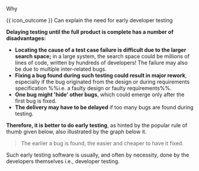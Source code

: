 <span id="title">Why</span>

<span id="prereqs"></span>

<span id="outcomes">{{ icon_outcome }} Can explain the need for early developer testing</span>

<div id="body">

**Delaying testing until the full product is complete has a number of disadvantages:**

* **Locating the cause of a test case failure is difficult due to the larger search space;** in a large system, the search space could be millions of lines of code, written by hundreds of developers! The failure may also be due to multiple inter-related bugs.
* **Fixing a bug found during such testing could result in major rework**, especially if the bug originated from the design or during requirements specification %%i.e. a faulty design or faulty requirements%%.
* **One bug might 'hide' other bugs**, which could emerge only after the first bug is fixed.
* **The delivery may have to be delayed** if too many bugs are found during testing.

**Therefore, it is better to do early testing**, as hinted by the popular rule of thumb given below, also illustrated by the graph below it.

> The earlier a bug is found, the easier and cheaper to have it fixed.

<pic src="{{baseUrl}}/testing/testingTypes/developerTesting/why/images/diagram.png" height="180" />
<p/>

Such early testing software is usually, and often by necessity, done by the developers themselves i.e., developer testing.

</div>

<div id="extras">
<include src="exercisesPanel.md" boilerplate/>
</div>


</div>
